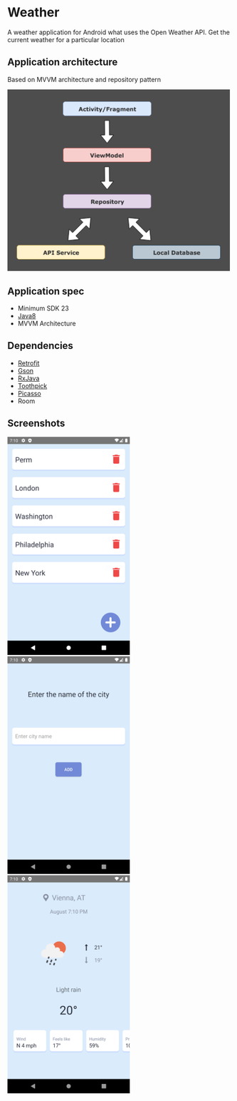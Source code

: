 # Weather

A weather application for Android what uses the Open Weather API. Get the current weather for a particular location

## Application architecture
Based on MVVM architecture and repository pattern

<img src="screenshots/4.png" width="500" style="max-width:100%; margin-right:10px"/>

## Application spec
- Minimum SDK 23
- [Java8](https://java.com/en/download/faq/java8.xml)
- MVVM Architecture

## Dependencies

- [Retrofit](https://github.com/square/retrofit "Retrofit")
- [Gson](https://github.com/google/gson "Gson")
- [RxJava](https://github.com/ReactiveX/RxJava "RxJava")
- [Toothpick](https://github.com/stephanenicolas/toothpick "Toothpick")
- [Picasso](https://github.com/square/picasso "Picasso")
- Room

## Screenshots

<img src="screenshots/1.png" width="275" style="max-width:100%;"/> <img src="screenshots/2.png" width="275" style="max-width:100%;"/> <img src="screenshots/3.png" width="275" style="max-width:100%;"/>
